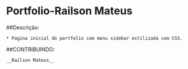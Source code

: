 # Portfolio-Railson Mateus

##Descrição:

    * Pagina inicial do portfolio com menu sidebar estilizada com CSS.

##CONTRIBUINDO:

    __Railson Mateus__
